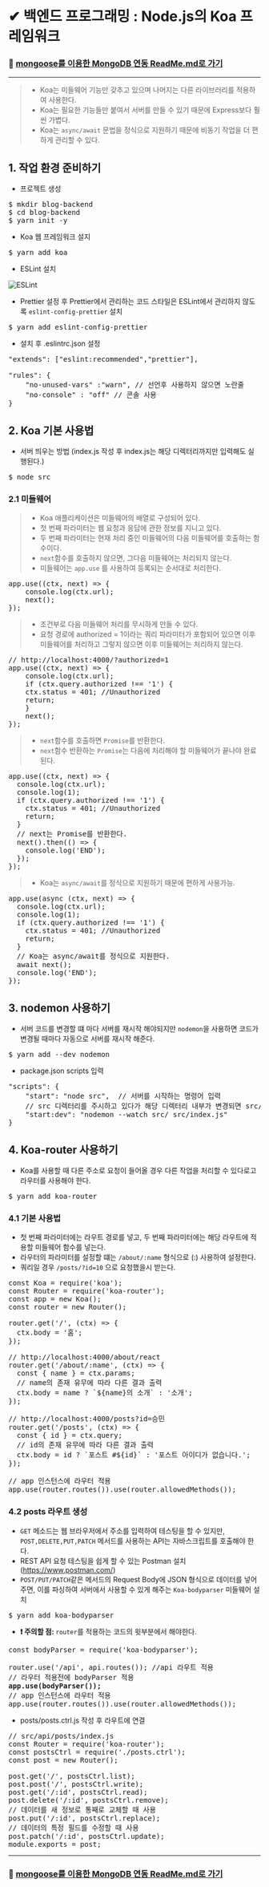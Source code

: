 # ✔ 백엔드 프로그래밍 : Node.js의 Koa 프레임워크
### 📌 [mongoose를 이용한 MongoDB 연동 ReadMe.md로 가기](https://github.com/saseungmin/react-tutorial/blob/master/blog/blog-backend/mongoReadme.md)
<hr>

> - Koa는 미들웨어 기능만 갖추고 있으며 나머지는 다른 라이브러리를 적용하여 사용한다.
> - Koa는 필요한 기능들만 붙여서 서버를 만들 수 있기 때문에 Express보다 훨씬 가볍다.
> - Koa는 <code>async/await</code> 문법을 정식으로 지원하기 때문에 비동기 작업을 더 편하게 관리할 수 있다.

## 1. 작업 환경 준비하기
- 프로젝트 생성
<pre>
$ mkdir blog-backend
$ cd blog-backend
$ yarn init -y
</pre>
- Koa 웹 프레임워크 설지
<pre>
$ yarn add koa
</pre>
- ESLint 설치

![ESLint](img/1.PNG)

- Prettier 설정 후 Prettier에서 관리하는 코드 스타일은 ESLint에서 관리하지 않도록 <code>eslint-config-prettier</code> 설치
<pre>
$ yarn add eslint-config-prettier
</pre>
- 설치 후 .eslintrc.json 설정
<pre>
"extends": ["eslint:recommended","prettier"],

"rules": {
    "no-unused-vars" :"warn", // 선언후 사용하지 않으면 노란줄
    "no-console" : "off" // 콘솔 사용
}
</pre>

## 2. Koa 기본 사용법
- 서버 띄우는 방법 (index.js 작성 후 index.js는 해당 디렉터리까지만 입력해도 실행된다.)
<pre>$ node src</pre>

### 2.1 미들웨어
> - Koa 애플리케이션은 미들웨어의 배열로 구성되어 있다.
> - 첫 번째 파라미터는 웹 요청과 응답에 관한 정보를 지니고 있다.
> - 두 번째 파라미터는 현재 처리 중인 미들웨어의 다음 미들웨어를 호출하는 함수이다.
> - <code>next</code>함수를 호출하지 않으면, 그다음 미들웨어는 처리되지 않는다.
> - 미들웨어는 <code>app.use</code> 를 사용하여 등록되는 순서대로 처리한다.
<pre>
app.use((ctx, next) => {
    console.log(ctx.url);
    next();
});
</pre>
> - 조건부로 다음 미들웨어 처리를 무시하게 만들 수 있다.
> - 요청 경로에 authorized = 1이라는 쿼리 파라미터가 포함되어 있으면 이후 미들웨어를 처리하고 그렇지 않으면 이후 미들웨어는 처리하지 않는다.
<pre>
// http://localhost:4000/?authorized=1
app.use((ctx, next) => {
    console.log(ctx.url);
    if (ctx.query.authorized !== '1') {
    ctx.status = 401; //Unauthorized
    return;
    }
    next();
});
</pre>
> - <code>next</code>함수를 호출하면 <code>Promise</code>를 반환한다.
> - <code>next</code>함수 반환하는 <code>Promise</code>는 다음에 처리해야 할 미들웨어가 끝나야 완료된다.
<pre>
app.use((ctx, next) => {
  console.log(ctx.url);
  console.log(1);
  if (ctx.query.authorized !== '1') {
    ctx.status = 401; //Unauthorized
    return;
  }
  // next는 Promise를 반환한다.
  next().then(() => {
    console.log('END');
  });
});
</pre>
> - Koa는 <code>async/await</code>를 정식으로 지원하기 때문에 편하게 사용가능.
<pre>
app.use(async (ctx, next) => {
  console.log(ctx.url);
  console.log(1);
  if (ctx.query.authorized !== '1') {
    ctx.status = 401; //Unauthorized
    return;
  }
  // Koa는 async/await를 정식으로 지원한다.
  await next();
  console.log('END');
});
</pre>

## 3. nodemon 사용하기
- 서버 코드를 변경할 떄 마다 서버를 재시작 해야되지만 <code>nodemon</code>을 사용하면 코드가 변경될 때마다 자동으로 서버를 재시작 해준다.
<pre>$ yarn add --dev nodemon</pre>
- package.json scripts 입력
<pre>
"scripts": {
    "start": "node src",  // 서버를 시작하는 명령어 입력
    // src 디렉터리를 주시하고 있다가 해당 디렉터리 내부가 변경되면 src/index.js를 재시작 해준다.
    "start:dev": "nodemon --watch src/ src/index.js" 
}
</pre>

## 4. Koa-router 사용하기
- Koa를 사용할 때 다른 주소로 요청이 들어올 경우 다른 작업을 처리할 수 있다로고 라우터를 사용해야 한다.
<pre>
$ yarn add koa-router
</pre>

### 4.1 기본 사용법
- 첫 번째 파라미터에는 라우트 경로를 넣고, 두 번째 파라미터에는 해당 라우트에 적용할 미들웨어 함수를 넣는다.
- 라우터의 파라미터를 설정할 떄는 <code>/about/:name</code> 형식으로 (:) 사용하여 설정한다.
- 쿼리일 경우 <code>/posts/?id=10</code> 으로 요청했을시 받는다.
<pre>
const Koa = require('koa');
const Router = require('koa-router');
const app = new Koa();
const router = new Router();

router.get('/', (ctx) => {
  ctx.body = '홈';
});

// http://localhost:4000/about/react
router.get('/about/:name', (ctx) => {
  const { name } = ctx.params;
  // name의 존재 유무에 따라 다른 결과 출력
  ctx.body = name ? `${name}의 소개` : '소개';
});

// http://localhost:4000/posts?id=승민
router.get('/posts', (ctx) => {
  const { id } = ctx.query;
  // id의 존재 유무에 따라 다른 결과 출력
  ctx.body = id ? `포스트 #${id}` : '포스트 아이디가 없습니다.';
});

// app 인스턴스에 라우터 적용
app.use(router.routes()).use(router.allowedMethods());
</pre>

### 4.2 posts 라우트 생성
- <code>GET</code> 메소드는 웹 브라우저에서 주소를 입력하여 테스팅을 할 수 있지만, <code>POST,DELETE,PUT,PATCH</code> 메서드를 사용하는 API는 자바스크립트를 호출해야 한다.
- REST API 요청 테스팅을 쉽게 할 수 있는 Postman 설치 (https://www.postman.com/)
- <code>POST/PUT/PATCH</code>같은 메서드의 Request Body에 JSON 형식으로 데이터를 넣어주면, 이를 파싱하여 서버에서 사용할 수 있게 해주는 <code>Koa-bodyparser</code> 미들웨어 설치
<pre>$ yarn add koa-bodyparser</pre>
- <b>❗ 주의할 점: </b> <code>router</code>를 적용하는 코드의 윗부분에서 해야한다.
<pre>
const bodyParser = require('koa-bodyparser');

router.use('/api', api.routes()); //api 라우트 적용
// 라우터 적용전에 bodyParser 적용
<b>app.use(bodyParser());</b>
// app 인스턴스에 라우터 적용
app.use(router.routes()).use(router.allowedMethods());
</pre> 
- posts/posts.ctrl.js 작성 후 라우트에 연결
<pre>
// src/api/posts/index.js
const Router = require('koa-router');
const postsCtrl = require('./posts.ctrl');
const post = new Router();

post.get('/', postsCtrl.list);
post.post('/', postsCtrl.write);
post.get('/:id', postsCtrl.read);
post.delete('/:id', postsCtrl.remove);
// 데이터를 새 정보로 통째로 교체할 때 사용
post.put('/:id', postsCtrl.replace);
// 데이터의 특정 필드를 수정할 때 사용
post.patch('/:id', postsCtrl.update);
module.exports = post;
</pre>

<hr>

### 📌 [mongoose를 이용한 MongoDB 연동 ReadMe.md로 가기](https://github.com/saseungmin/react-tutorial/blob/master/blog/blog-backend/mongoReadme.md)
